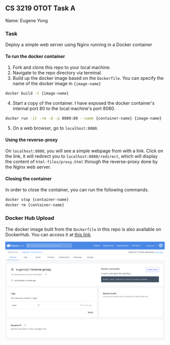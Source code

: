 ## CS 3219 OTOT Task A

Name: Eugene Yong

### Task

Deploy a simple web server using Nginx running in a Docker container

#### To run the docker container

1. Fork and clone this repo to your local machine.
2. Navigate to the repo directory via terminal. 
3. Build up the docker image based on the `Dockerfile`. You can specify the name of the docker image in `{image-name}`

````bash
docker build -t {image-name}
````

4. Start a copy of the container. I have exposed the docker container's internal port 80 to the local machine's port 8080.

````bash
docker run -it -rm -d -p 8080:80 --name {container-name} {image-name}
````

5. On a web browser, go to `localhost:8080`. 

#### Using the reverse-proxy

On `localhost:8080`, you will see a simple webpage from with a link. Click on the link, it will redirect you to `localhost:8080/redirect`, which will display the content of `html-files/proxy.html` through the reverse-proxy done by the Nginx web server.

#### Closing the container

In order to close the container, you can run the following commands.

```bash
docker stop {container-name}
docker rm {container-name}
```

### Docker Hub Upload

The docker image built from the `Dockerfile` in this repo is also available on DockerHub. You can access it at [this link](https://hub.docker.com/repository/docker/eugeneyl/reverse-proxy).

![dockerhub_registry](./screenshots/dockerhub_registry.png)





